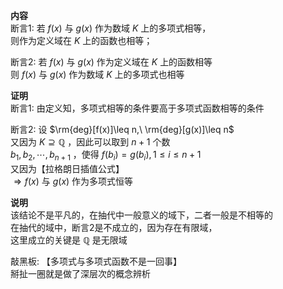 **内容**  
断言1: 若 $f(x)$ 与 $g(x)$ 作为数域 $K$ 上的多项式相等，  
则作为定义域在 $K$ 上的函数也相等；  
  
断言2: 若 $f(x)$ 与 $g(x)$ 作为定义域在 $K$ 上的函数相等  
则 $f(x)$ 与 $g(x)$ 作为数域 $K$ 上的多项式也相等  
  
**证明**  
断言1: 由定义知，多项式相等的条件要高于多项式函数相等的条件  
  
断言2: 设 $\rm{deg}[f(x)]\leq n,\ \rm{deg}[g(x)]\leq n$   
又因为 $K\supseteq\mathbb{Q}$ ，因此可以取到 $n+1$ 个数  
 $b_1,b_2,\cdots,b_{n+1}$ ，使得 $f(b_i)=g(b_i), 1\le i\le n+1$   
又因为【拉格朗日插值公式】  
 $\Rightarrow f(x)$ 与 $g(x)$ 作为多项式恒等  
  
**说明**  
该结论不是平凡的，在抽代中一般意义的域下，二者一般是不相等的  
在抽代的域中，断言2是不成立的，因为存在有限域，  
这里成立的关键是 $\mathbb{Q}$ 是无限域  
  
敲黑板: 【多项式与多项式函数不是一回事】  
掰扯一圈就是做了深层次的概念辨析  
